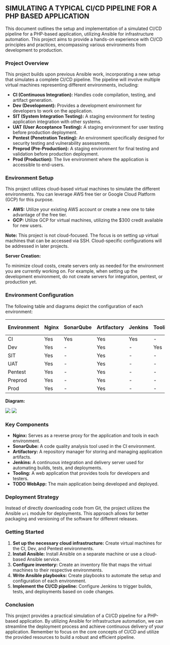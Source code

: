 ## SIMULATING A TYPICAL CI/CD PIPELINE FOR A PHP BASED APPLICATION

This document outlines the setup and implementation of a simulated CI/CD pipeline for a PHP-based application, utilizing Ansible for infrastructure automation. This project aims to provide a hands-on experience with CI/CD principles and practices, encompassing various environments from development to production.

### Project Overview

This project builds upon previous Ansible work, incorporating a new setup that simulates a complete CI/CD pipeline. The pipeline will involve multiple virtual machines representing different environments, including:

- **CI (Continuous Integration):** Handles code compilation, testing, and artifact generation.
- **Dev (Development):** Provides a development environment for developers to work on the application.
- **SIT (System Integration Testing):** A staging environment for testing application integration with other systems.
- **UAT (User Acceptance Testing):** A staging environment for user testing before production deployment.
- **Pentest (Penetration Testing):** An environment specifically designed for security testing and vulnerability assessments.
- **Preprod (Pre-Production):** A staging environment for final testing and validation before production deployment.
- **Prod (Production):** The live environment where the application is accessible to end-users.

### Environment Setup

This project utilizes cloud-based virtual machines to simulate the different environments. You can leverage AWS free tier or Google Cloud Platform (GCP) for this purpose.

- **AWS:** Utilize your existing AWS account or create a new one to take advantage of the free tier.
- **GCP:** Utilize GCP for virtual machines, utilizing the $300 credit available for new users.

**Note:** This project is not cloud-focused. The focus is on setting up virtual machines that can be accessed via SSH. Cloud-specific configurations will be addressed in later projects.

**Server Creation:**

To minimize cloud costs, create servers only as needed for the environment you are currently working on. For example, when setting up the development environment, do not create servers for integration, pentest, or production yet.

### Environment Configuration

The following table and diagrams depict the configuration of each environment:

| Environment | Nginx | SonarQube | Artifactory | Jenkins | Tooling | TODO WebApp |
| ----------- | ----- | --------- | ----------- | ------- | ------- | ----------- |
| CI          | Yes   | Yes       | Yes         | Yes     | -       | -           |
| Dev         | Yes   | -         | Yes         | -       | Yes     | Yes         |
| SIT         | Yes   | -         | Yes         | -       | -       | Yes         |
| UAT         | Yes   | -         | Yes         | -       | -       | Yes         |
| Pentest     | Yes   | -         | Yes         | -       | -       | Yes         |
| Preprod     | Yes   | -         | Yes         | -       | -       | Yes         |
| Prod        | Yes   | -         | Yes         | -       | -       | Yes         |

**Diagram:**

![](image/1.png)
![](image/2.png)

### Key Components

- **Nginx:** Serves as a reverse proxy for the application and tools in each environment.
- **SonarQube:** A code quality analysis tool used in the CI environment.
- **Artifactory:** A repository manager for storing and managing application artifacts.
- **Jenkins:** A continuous integration and delivery server used for automating builds, tests, and deployments.
- **Tooling:** A web application that provides tools for developers and testers.
- **TODO WebApp:** The main application being developed and deployed.

### Deployment Strategy

Instead of directly downloading code from Git, the project utilizes the Ansible `uri` module for deployments. This approach allows for better packaging and versioning of the software for different releases.

### Getting Started

1. **Set up the necessary cloud infrastructure:** Create virtual machines for the CI, Dev, and Pentest environments.
2. **Install Ansible:** Install Ansible on a separate machine or use a cloud-based Ansible service.
3. **Configure inventory:** Create an inventory file that maps the virtual machines to their respective environments.
4. **Write Ansible playbooks:** Create playbooks to automate the setup and configuration of each environment.
5. **Implement the CI/CD pipeline:** Configure Jenkins to trigger builds, tests, and deployments based on code changes.

### Conclusion

This project provides a practical simulation of a CI/CD pipeline for a PHP-based application. By utilizing Ansible for infrastructure automation, we can streamline the deployment process and achieve continuous delivery of your application. Remember to focus on the core concepts of CI/CD and utilize the provided resources to build a robust and efficient pipeline.
